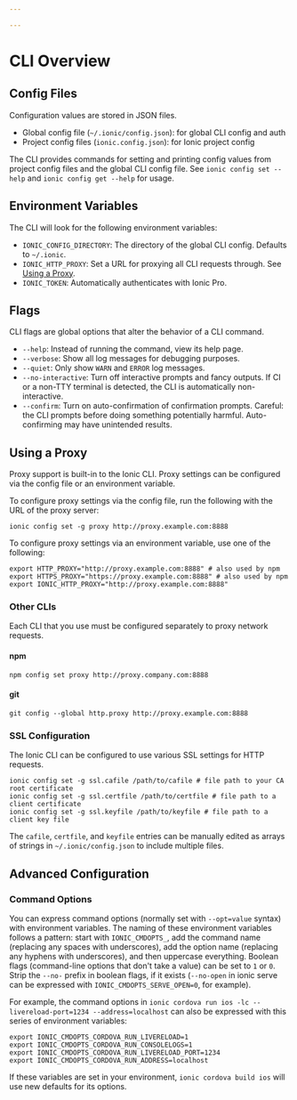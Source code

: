 ```yaml
---

---
```


# CLI Overview

## Config Files

Configuration values are stored in JSON files.

* Global config file (`~/.ionic/config.json`): for global CLI config and auth
* Project config files (`ionic.config.json`): for Ionic project config

The CLI provides commands for setting and printing config values from project config files and the global CLI config file. See `ionic config set --help` and `ionic config get --help` for usage.

## Environment Variables

The CLI will look for the following environment variables:

* `IONIC_CONFIG_DIRECTORY`: The directory of the global CLI config. Defaults to `~/.ionic`.
* `IONIC_HTTP_PROXY`: Set a URL for proxying all CLI requests through. See [Using a Proxy](#using-a-proxy).
* `IONIC_TOKEN`: Automatically authenticates with Ionic Pro.

## Flags

CLI flags are global options that alter the behavior of a CLI command.

* `--help`: Instead of running the command, view its help page.
* `--verbose`: Show all log messages for debugging purposes.
* `--quiet`: Only show `WARN` and `ERROR` log messages.
* `--no-interactive`: Turn off interactive prompts and fancy outputs. If CI or a non-TTY terminal is detected, the CLI is automatically non-interactive.
* `--confirm`: Turn on auto-confirmation of confirmation prompts. Careful: the CLI prompts before doing something potentially harmful. Auto-confirming may have unintended results.

## Using a Proxy

Proxy support is built-in to the Ionic CLI. Proxy settings can be configured via the config file or an environment variable.

To configure proxy settings via the config file, run the following with the URL of the proxy server:

```shell
ionic config set -g proxy http://proxy.example.com:8888
```

To configure proxy settings via an environment variable, use one of the following:

```shell
export HTTP_PROXY="http://proxy.example.com:8888" # also used by npm
export HTTPS_PROXY="https://proxy.example.com:8888" # also used by npm
export IONIC_HTTP_PROXY="http://proxy.example.com:8888"
```

### Other CLIs

Each CLI that you use must be configured separately to proxy network requests.

#### npm

```shell
npm config set proxy http://proxy.company.com:8888
```

#### git

```shell
git config --global http.proxy http://proxy.example.com:8888
```

### SSL Configuration

The Ionic CLI can be configured to use various SSL settings for HTTP requests.

```shell
ionic config set -g ssl.cafile /path/to/cafile # file path to your CA root certificate
ionic config set -g ssl.certfile /path/to/certfile # file path to a client certificate
ionic config set -g ssl.keyfile /path/to/keyfile # file path to a client key file
```

The `cafile`, `certfile`, and `keyfile` entries can be manually edited as arrays of strings in `~/.ionic/config.json` to include multiple files.

## Advanced Configuration

### Command Options

You can express command options (normally set with `--opt=value` syntax) with environment variables. The naming of these environment variables follows a pattern: start with `IONIC_CMDOPTS_`, add the command name (replacing any spaces with underscores), add the option name (replacing any hyphens with underscores), and then uppercase everything. Boolean flags (command-line options that don't take a value) can be set to `1` or `0`. Strip the `--no-` prefix in boolean flags, if it exists (`--no-open` in ionic serve can be expressed with `IONIC_CMDOPTS_SERVE_OPEN=0`, for example).

For example, the command options in `ionic cordova run ios -lc --livereload-port=1234 --address=localhost` can also be expressed with this series of environment variables:

```shell
export IONIC_CMDOPTS_CORDOVA_RUN_LIVERELOAD=1
export IONIC_CMDOPTS_CORDOVA_RUN_CONSOLELOGS=1
export IONIC_CMDOPTS_CORDOVA_RUN_LIVERELOAD_PORT=1234
export IONIC_CMDOPTS_CORDOVA_RUN_ADDRESS=localhost
```

If these variables are set in your environment, `ionic cordova build ios` will use new defaults for its options.
